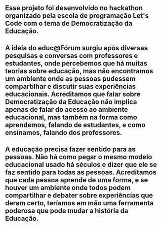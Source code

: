 ## Esse projeto foi desenvolvido no hackathon organizado pela escola de programação Let's Code com o tema de Democratização da Educação.

## A ideia do educ@Fórum surgiu após diversas pesquisas e conversas com professores e estudantes, onde percebemos que há muitas teorias sobre educação, mas não encontramos um ambiente onde as pessoas pudessem compartilhar e discutir suas experiências educacionais. Acreditamos que falar sobre Democratização da Educação não implica apenas de falar do acesso ao ambiente educacional, mas também na forma como aprendemos, falando de estudantes, e como ensinamos, falando dos professores. 

## A educação precisa fazer sentido para as pessoas. Não há como pegar o mesmo modelo educacional usado há séculos e dizer que ele se faz sentido para todas as pessoas. Acreditamos que cada pessoa aprende de uma forma, e se houver um ambiente onde todos podem compartilhar e debater sobre experiências que deram certo, teríamos em mão uma ferramenta poderosa que pode mudar a história da Educação.
